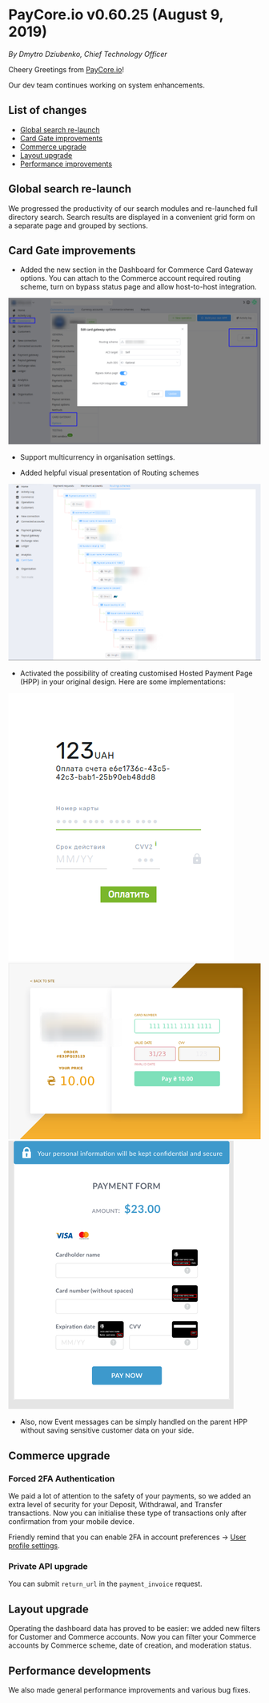# **PayCore.io v0.60.25 (August 9, 2019)**

*By Dmytro Dziubenko, Chief Technology Officer*

Cheery Greetings from [PayCore.io](http://paycore.io/)!

Our dev team continues working on system enhancements.

## List of changes

* [Global search re-launch](#global-search-re-launch)
* [Card Gate improvements](#card-gate-improvements)
* [Commerce upgrade](#commerce-upgrade)
* [Layout upgrade](#layout-upgrade)
* [Performance improvements](#performance-developments)

## Global search re-launch

We progressed the productivity of our search modules and re-launched full directory search. Search results are displayed in a convenient grid form on a separate page and grouped by sections.

## Card Gate improvements

* Added the new section in the Dashboard for Commerce Card Gateway options. You can attach to the Commerce account required routing scheme, turn on bypass status page and allow host-to-host integration.

![Card Gate options](images/v0.60.25/CGoptions.png)

* Support multicurrency in organisation settings.

* Added helpful visual presentation of Routing schemes

![Routing Scheme](images/v0.60.25/routing.png)

* Activated the possibility of creating customised Hosted Payment Page (HPP) in your original design. Here are some implementations:

![Custom HPP v.1](images/v0.60.25/customHPP.png) ![Custom HPP v.2](images/v0.60.25/customHPP2.png) ![Custom HPP v.3](images/v0.60.25/customHPP3.png)

* Also, now Event messages can be simply handled on the parent HPP without saving sensitive customer data on your side.

## Commerce upgrade

### Forced 2FA Authentication

We paid a lot of attention to the safety of your payments, so we added an extra level of security for your Deposit, Withdrawal, and Transfer transactions. Now you can initialise these type of transactions only after confirmation from your mobile device.

Friendly remind that you can enable 2FA in account preferences → [User profile settings](https://dashboard.paycore.io/user/settings/two-step-verification).

### Private API upgrade

You can submit `return_url` in the `payment_invoice` request.

## Layout upgrade

Operating the dashboard data has proved to be easier: we added new filters for Customer and Commerce accounts.  Now you can filter your Commerce accounts by Commerce scheme, date of creation, and moderation status.

## Performance developments

We also made general performance improvements and various bug fixes.

